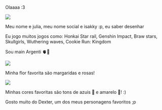 Olaaaa :3 

![](https://reactiongifs.me/cdn-cgi/imagedelivery/S36QsAbHn6yI9seDZ7V8aA/95865551-3d8e-4fce-afcc-4d2e0093e300/w=322)

Meu nome e julia, meu nome social e isakky :p, eu saber desenhar

Eu jogo muitos jogos como: Honkai Star rail, Genshin Impact, Braw stars, Skullgirls, Wuthering waves, Cookie Run: Kingdom

Sou main Argenti 🫀🌹

![](https://encrypted-tbn0.gstatic.com/images?q=tbn:ANd9GcRz9hfXxulws03CyETwJLrsFpUwOrhr8JnHTm_CpQ8za30_VbIvIsCVgQGy7vJ92vP6mu4&usqp=CAU)

Minha flor favorita são margaridas e rosas!

![](https://www.sitiodamata.com.br/media/catalog/product/cache/80281f1a4d89199560fc0837e49d13da/m/a/margarida-branca-argyranthemum-foeniculaceum_2nd.webp)

Minhas cores favoritas são tons de azuis 💙 e amarelo 💛! :)

Gosto muito do Dexter, um dos meus personagens favoritos ;p
